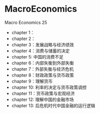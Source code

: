 # MacroEconomics
Macro Economics 25
- chapter 1：
- chapter 2：
- chapter 3：发展战略与经济绩效
- chapter 4：消费与储蓄的决定
- chapter 5: 中国的消费不足
- chapter 6：内部失衡到外部失衡
- chapter 7：外部失衡与经济危机
- chapter 8：财政政策与货币政策
- chapter 9：理解货币
- chapter 10: 利率的决定与货币政策调控
- chapter 11：货币政策与宏观经济
- chapter 12: 理解中国的金融市场
- chapter 13: 后危机时代中国金融的运行逻辑